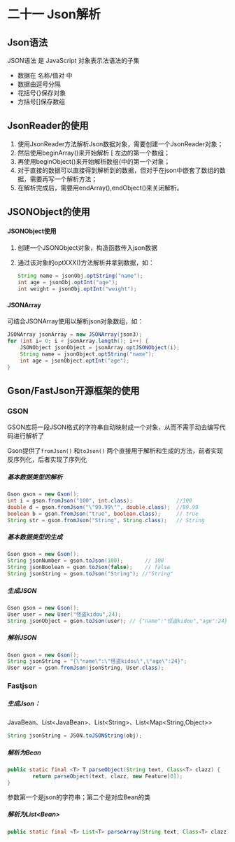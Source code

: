 # 二十一 Json解析

## Json语法

JSON语法 是 JavaScript 对象表示法语法的子集

- 数据在 名称/值对 中
- 数据由逗号分隔
- 花括号{}保存对象
- 方括号[]保存数组

## JsonReader的使用

1. 使用JsonReader方法解析Json数据对象，需要创建一个JsonReader对象；
2. 然后使用beginArray()来开始解析 [ 左边的第一个数组；
3. 再使用beginObject()来开始解析数组{中的第一个对象；
4. 对于直接的数据可以直接得到解析到的数据，但对于在json中嵌套了数组的数据，需要再写一个解析方法；
5. 在解析完成后，需要用endArray(),endObject()来关闭解析。

## JSONObject的使用

#### JSONObject使用

1. 创建一个JSONObject对象，构造函数传入json数据

2. 通过该对象的optXXX()方法解析并拿到数据，如：

   ```java
   String name = jsonObj.optString("name");
   int age = jsonObj.optInt("age");
   int weight = jsonObj.optInt("weight");
   ```

#### JSONArray

可结合JSONArray使用以解析json对象数组，如：

```java
JSONArray jsonArray = new JSONArray(json3);
for (int i= 0; i < jsonArray.length(); i++) {
    JSONObject jsonObject = jsonArray.optJSONObject(i);
    String name = jsonObject.optString("name");
    int age = jsonObject.optInt("age");
}
```

## Gson/FastJson开源框架的使用

### GSON

GSON库将一段JSON格式的字符串自动映射成一个对象，从而不需手动去编写代码进行解析了

Gson提供了`fromJson()` 和`toJson()` 两个直接用于解析和生成的方法，前者实现反序列化，后者实现了序列化

##### 基本数据类型的解析

```java
Gson gson = new Gson();
int i = gson.fromJson("100", int.class);              //100
double d = gson.fromJson("\"99.99\"", double.class);  //99.99
boolean b = gson.fromJson("true", boolean.class);     // true
String str = gson.fromJson("String", String.class);   // String
```

##### 基本数据类型的生成

```java
Gson gson = new Gson();
String jsonNumber = gson.toJson(100);       // 100
String jsonBoolean = gson.toJson(false);    // false
String jsonString = gson.toJson("String"); //"String"
```

##### 生成JSON

```java
Gson gson = new Gson();
User user = new User("怪盗kidou",24);
String jsonObject = gson.toJson(user); // {"name":"怪盗kidou","age":24}
```

##### 解析JSON

```java
Gson gson = new Gson();
String jsonString = "{\"name\":\"怪盗kidou\",\"age\":24}";
User user = gson.fromJson(jsonString, User.class);
```

### Fastjson

##### 生成Json：

JavaBean、List\<JavaBean>、List\<String>、List<Map<String,Object>>

```java
String jsonString = JSON.toJSONString(obj);
```

##### 解析为Bean

```java
public static final <T> T parseObject(String text, Class<T> clazz) {
        return parseObject(text, clazz, new Feature[0]);
}
```

参数第一个是json的字符串；第二个是对应Bean的类

##### 解析为List\<Bean>

```java
public static final <T> List<T> parseArray(String text, Class<T> clazz) {...}
```